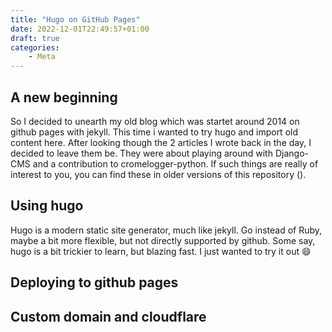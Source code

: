 ```yaml
---
title: "Hugo on GitHub Pages"
date: 2022-12-01T22:49:57+01:00
draft: true
categories: 
    - Meta
---
```


## A new beginning

So I decided to unearth my old blog which was startet around 2014 on github pages with jekyll. This time i wanted to try hugo and import old content here. 
After looking though the 2 articles I wrote back in the day, I decided to leave them be. They were about playing around with Django-CMS and a contribution to cromelogger-python. If such things are really of interest to you, you can find these in older versions of this repository ().

## Using hugo

Hugo is a modern static site generator, much like jekyll. Go instead of Ruby, maybe a bit more flexible, but not directly supported by github. Some say, hugo is a bit trickier to learn, but blazing fast. I just wanted to try it out :smile:

## Deploying to github pages



## Custom domain and cloudflare
